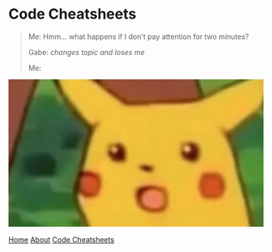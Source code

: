 # Code Cheatsheets

> Me: Hmm... what happens if I don't pay attention for two minutes?
>
> Gabe: _changes topic and loses me_
>
> Me:

![Codecamp](img/pikaface.jpg)

[Home](/)
[About](/about.md)
[Code Cheatsheets](codes/)
